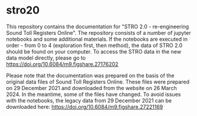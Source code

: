# stro20
This repository contains the documentation for "STRO 2.0 - re-engineering Sound Toll Registers Online".
The repository consists of a number of jupyter notebooks and some additional materials.
If the notebooks are executed in order - from 0 to 4 (exploration first, then method), the data of STRO 2.0 should be found on your computer.
To access the STRO data in the new data model directly, please go to https://doi.org/10.6084/m9.figshare.27176202

Please note that the documentation was prepared on the basis of the original data files of Sound Toll Registers Online. These files were prepared on 29 December 2021 and downloaded from the website on 26 March 2024. In the meantime, some of the files have changed. To avoid issues with the notebooks, the legacy data from 29 December 2021 can be downloaded here: https://doi.org/10.6084/m9.figshare.27221169


